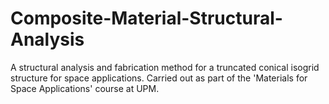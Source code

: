 # Composite-Material-Structural-Analysis
 A structural analysis and fabrication method for a truncated conical isogrid structure for space applications. Carried out as part of the 'Materials for Space Applications' course at UPM.

